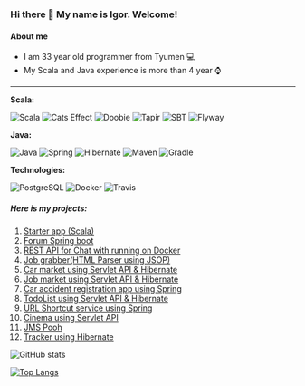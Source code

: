 ### Hi there 👋 My name is Igor. Welcome!

#### About me

* I am 33 year old programmer from Tyumen :computer:
* My Scala and Java experience is more than 4 year :watch:

-----------
<b>Scala:</b>
>
![Scala](https://img.shields.io/badge/Scala-2.13-red)
![Cats Effect](https://img.shields.io/badge/Cats_Effect-3-red)
![Doobie](https://img.shields.io/badge/Doobie-1-orange)
![Tapir](https://img.shields.io/badge/Tapir-1-blue)
![SBT](https://img.shields.io/badge/SBT-1.10-white)
![Flyway](https://img.shields.io/badge/Flyway-11-red)
>
<b>Java:</b>
>
![Java](https://img.shields.io/badge/Java-%3E%3D8-orange)
![Spring](https://img.shields.io/badge/Spring-%3E%3D%205.0-green)
![Hibernate](https://img.shields.io/badge/Hibernate-%3E%3D%205.0-yellow)
![Maven](https://img.shields.io/badge/Maven-3-red)
![Gradle](https://img.shields.io/badge/Gradle-7.5.1-red)
>
<b>Technologies:</b>
>
![PostgreSQL](https://img.shields.io/badge/PostgreSQL-%3E%3D%209-blue)
![Docker](https://img.shields.io/badge/Docker-lightblue)
![Travis](https://img.shields.io/badge/Travis-CI-succes)

##### Here is my projects:
1. [Starter app (Scala)](https://github.com/ikioresko/starter)
2. [Forum Spring boot](https://github.com/ikioresko/job4j_forum)
3. [REST API for Chat with running on Docker](https://github.com/ikioresko/job4j_rest/tree/master/chat)
4. [Job grabber(HTML Parser using JSOP)](https://github.com/ikioresko/job4j_grabber)
5. [Car market using Servlet API & Hibernate](https://github.com/ikioresko/job4j_cars)
6. [Job market using Servlet API & Hibernate](https://github.com/ikioresko/job4j_dreamjob)
7. [Car accident registration app using Spring](https://github.com/ikioresko/job4j_car_accident)
8. [TodoList using Servlet API & Hibernate](https://github.com/ikioresko/job4j_todo)
9. [URL Shortcut service using Spring](https://github.com/ikioresko/UrlShortCut)
10. [Cinema using Servlet API](https://github.com/ikioresko/job4j_cinema)
11. [JMS Pooh](https://github.com/ikioresko/job4j_pooh)
12. [Tracker using Hibernate](https://github.com/ikioresko/job4j_tracker)

![GitHub stats](https://github-readme-stats.vercel.app/api?username=ikioresko&show_icons=true&theme=graywhite&hide=stars,prs,issues,contribs)

[![Top Langs](https://github-readme-stats.vercel.app/api/top-langs/?username=ikioresko&layout=compact&theme=graywhite)](https://github.com/ikioresko/github-readme-stats)
<!--
**ikioresko/ikioresko** is a ✨ _special_ ✨ repository because its `README.md` (this file) appears on your GitHub profile.

Here are some ideas to get you started:

- 🔭 I’m currently working on ...
- 🌱 I’m currently learning ...
- 👯 I’m looking to collaborate on ...
- 🤔 I’m looking for help with ...
- 💬 Ask me about ...
- 📫 How to reach me: ...
- 😄 Pronouns: ...
- ⚡ Fun fact: ...
-->
